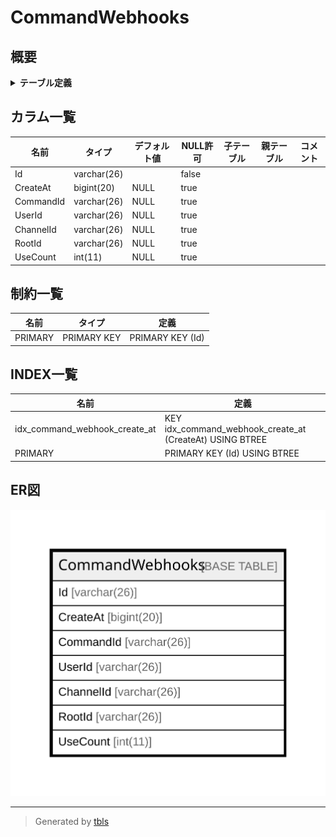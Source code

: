 # CommandWebhooks

## 概要

<details>
<summary><strong>テーブル定義</strong></summary>

```sql
CREATE TABLE `CommandWebhooks` (
  `Id` varchar(26) NOT NULL,
  `CreateAt` bigint(20) DEFAULT NULL,
  `CommandId` varchar(26) DEFAULT NULL,
  `UserId` varchar(26) DEFAULT NULL,
  `ChannelId` varchar(26) DEFAULT NULL,
  `RootId` varchar(26) DEFAULT NULL,
  `UseCount` int(11) DEFAULT NULL,
  PRIMARY KEY (`Id`),
  KEY `idx_command_webhook_create_at` (`CreateAt`)
) ENGINE=InnoDB DEFAULT CHARSET=utf8mb4
```

</details>

## カラム一覧

| 名前        | タイプ         | デフォルト値       | NULL許可   | 子テーブル      | 親テーブル      | コメント     |
| --------- | ----------- | ------------ | -------- | ---------- | ---------- | -------- |
| Id        | varchar(26) |              | false    |            |            |          |
| CreateAt  | bigint(20)  | NULL         | true     |            |            |          |
| CommandId | varchar(26) | NULL         | true     |            |            |          |
| UserId    | varchar(26) | NULL         | true     |            |            |          |
| ChannelId | varchar(26) | NULL         | true     |            |            |          |
| RootId    | varchar(26) | NULL         | true     |            |            |          |
| UseCount  | int(11)     | NULL         | true     |            |            |          |

## 制約一覧

| 名前      | タイプ         | 定義               |
| ------- | ----------- | ---------------- |
| PRIMARY | PRIMARY KEY | PRIMARY KEY (Id) |

## INDEX一覧

| 名前                            | 定義                                                       |
| ----------------------------- | -------------------------------------------------------- |
| idx_command_webhook_create_at | KEY idx_command_webhook_create_at (CreateAt) USING BTREE |
| PRIMARY                       | PRIMARY KEY (Id) USING BTREE                             |

## ER図

![er](CommandWebhooks.svg)

---

> Generated by [tbls](https://github.com/k1LoW/tbls)
